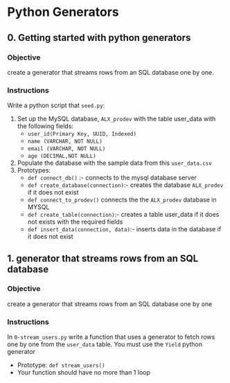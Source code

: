 # Python Generators

## 0. Getting started with python generators

### Objective

create a generator that streams rows from an SQL database one by one.

### Instructions

Write a python script that `seed.py`:

1. Set up the MySQL database, `ALX_prodev` with the table user_data with the following fields:
    - `user_id(Primary Key, UUID, Indexed)`
    - `name (VARCHAR, NOT NULL)`
    - `email (VARCHAR, NOT NULL)`
    - `age (DECIMAL,NOT NULL)`
2. Populate the database with the sample data from this `user_data.csv`
3. Prototypes:
    - `def connect_db()` :- connects to the mysql database server
    - `def create_database(connection)`:- creates the database `ALX_prodev` if it does not exist
    - `def connect_to_prodev()` connects the the `ALX_prodev` database in MYSQL
    - `def create_table(connection)`:- creates a table user_data if it does not exists with the required fields
    - `def insert_data(connection, data)`:- inserts data in the database if it does not exist

## 1. generator that streams rows from an SQL database

### Objective

create a generator that streams rows from an SQL database one by one

### Instructions

In `0-stream_users.py` write a function that uses a generator to fetch rows one by one from the `user_data` table. You must use the `Yield` python generator

- Prototype: `def stream_users()`
- Your function should have no more than 1 loop
